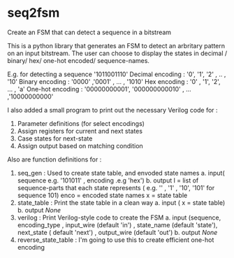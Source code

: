 # seq2fsm
Create an FSM that can detect a sequence in a bitstream

This is a python library that generates an FSM to detect an arbritary pattern on an input bitstream. 
The user can choose to display the states in decimal / binary/ hex/ one-hot encoded/ sequence-names.

E.g. for detecting a sequence '1011001110'
Decimal encoding :  '0', '1', '2' , .. , '10'
Binary encoding : '0000' ,'0001' , ... , '1010'
Hex encoding : '0' , '1', '2', ... , 'a'
One-hot encoding : '00000000001', '000000000010' , ... ,'10000000000'

I also added a small program to print out the necessary Verilog code for :
1. Parameter definitions (for select encodings)
2. Assign registers for current and next states
3. Case states for next-state
4. Assign output based on matching condition

Also are function definitions for : 
1.  seq_gen : Used to create state table, and envoded state names
  a. input( sequence e.g. '101011' , encoding .e.g 'hex')
  b. output l = list of sequence-parts that each state represents ( e.g. '' , '1' , '10', '101' for sequence 101)
            enco = encoded state names
            x = state table
2.  state_table : Print the state table in a clean way
  a. input ( x = state table)
  b. output _None_ 
3. verilog : Print Verilog-style code to create the FSM
  a. input (sequence, encoding_type , input_wire (default 'in') , state_name (default 'state'), next_state ( default 'next') , output_wire (default 'out')
  b. output _None_
4. reverse_state_table : I'm going to use this to create efficient one-hot encoding
